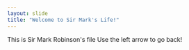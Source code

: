 ```yaml
---
layout: slide
title: "Welcome to Sir Mark's Life!"
---
```

This is Sir Mark Robinson's file
Use the left arrow to go back!